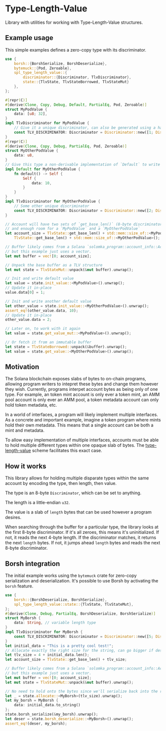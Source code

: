 # Type-Length-Value

Library with utilities for working with Type-Length-Value structures.

## Example usage

This simple examples defines a zero-copy type with its discriminator.

```rust
use {
    borsh::{BorshSerialize, BorshDeserialize},
    bytemuck::{Pod, Zeroable},
    spl_type_length_value::{
        discriminator::{Discriminator, TlvDiscriminator},
        state::{TlvState, TlvStateBorrowed, TlvStateMut}
    },
};

#[repr(C)]
#[derive(Clone, Copy, Debug, Default, PartialEq, Pod, Zeroable)]
struct MyPodValue {
    data: [u8; 32],
}
impl TlvDiscriminator for MyPodValue {
    // Give it a unique discriminator, can also be generated using a hash function
    const TLV_DISCRIMINATOR: Discriminator = Discriminator::new([1; Discriminator::LENGTH]);
}
#[repr(C)]
#[derive(Clone, Copy, Debug, PartialEq, Pod, Zeroable)]
struct MyOtherPodValue {
    data: u8,
}
// Give this type a non-derivable implementation of `Default` to write some data
impl Default for MyOtherPodValue {
    fn default() -> Self {
        Self {
            data: 10,
        }
    }
}
impl TlvDiscriminator for MyOtherPodValue {
    // Some other unique discriminator
    const TLV_DISCRIMINATOR: Discriminator = Discriminator::new([2; Discriminator::LENGTH]);
}

// Account will have two sets of `get_base_len()` (8-byte discriminator and 4-byte length),
// and enough room for a `MyPodValue` and a `MyOtherPodValue`
let account_size = TlvState::get_base_len() + std::mem::size_of::<MyPodValue>() + \
    TlvState::get_base_len() + std::mem::size_of::<MyOtherPodValue>();

// Buffer likely comes from a Solana `solomka_program::account_info::AccountInfo`,
// but this example just uses a vector.
let mut buffer = vec![0; account_size];

// Unpack the base buffer as a TLV structure
let mut state = TlvStateMut::unpack(&mut buffer).unwrap();

// Init and write default value
let value = state.init_value::<MyPodValue>().unwrap();
// Update it in-place
value.data[0] = 1;

// Init and write another default value
let other_value = state.init_value::<MyOtherPodValue>().unwrap();
assert_eq!(other_value.data, 10);
// Update it in-place
other_value.data = 2;

// Later on, to work with it again
let value = state.get_value_mut::<MyPodValue>().unwrap();

// Or fetch it from an immutable buffer
let state = TlvStateBorrowed::unpack(&buffer).unwrap();
let value = state.get_value::<MyOtherPodValue>().unwrap();
```

## Motivation

The Solana blockchain exposes slabs of bytes to on-chain programs, allowing program
writers to intepret these bytes and change them however they wish. Currently,
programs interpet account bytes as being only of one type. For example, an token
mint account is only ever a token mint, an AMM pool account is only ever an AMM pool,
a token metadata account can only hold token metadata, etc.

In a world of interfaces, a program will likely implement multiple interfaces.
As a concrete and important example, imagine a token program where mints hold
their own metadata. This means that a single account can be both a mint and
metadata.

To allow easy implementation of multiple interfaces, accounts must be able to
hold multiple different types within one opaque slab of bytes. The
[type-length-value](https://en.wikipedia.org/wiki/Type%E2%80%93length%E2%80%93value)
scheme facilitates this exact case.

## How it works

This library allows for holding multiple disparate types within the same account
by encoding the type, then length, then value.

The type is an 8-byte `Discriminator`, which can be set to anything.

The length is a little-endian `u32`.

The value is a slab of `length` bytes that can be used however a program desires.

When searching through the buffer for a particular type, the library looks at
the first 8-byte discriminator. If it's all zeroes, this means it's uninitialized.
If not, it reads the next 4-byte length. If the discriminator matches, it returns
the next `length` bytes. If not, it jumps ahead `length` bytes and reads the
next 8-byte discriminator.

## Borsh integration

The initial example works using the `bytemuck` crate for zero-copy serialization
and deserialization. It's possible to use Borsh by activating the `borsh` feature.

```rust
use {
    borsh::{BorshDeserialize, BorshSerialize},
    spl_type_length_value::state::{TlvState, TlvStateMut},
};
#[derive(Clone, Debug, PartialEq, BorshDeserialize, BorshSerialize)]
struct MyBorsh {
    data: String, // variable length type
}
impl TlvDiscriminator for MyBorsh {
    const TLV_DISCRIMINATOR: Discriminator = Discriminator::new([5; Discriminator::LENGTH]);
}
let initial_data = "This is a pretty cool test!";
// Allocate exactly the right size for the string, can go bigger if desired
let tlv_size = 4 + initial_data.len();
let account_size = TlvState::get_base_len() + tlv_size;

// Buffer likely comes from a Solana `solomka_program::account_info::AccountInfo`,
// but this example just uses a vector.
let mut buffer = vec![0; account_size];
let mut state = TlvStateMut::unpack(&mut buffer).unwrap();

// No need to hold onto the bytes since we'll serialize back into the right place
let _ = state.allocate::<MyBorsh>(tlv_size).unwrap();
let my_borsh = MyBorsh {
    data: initial_data.to_string()
};
state.borsh_serialize(&my_borsh).unwrap();
let deser = state.borsh_deserialize::<MyBorsh>().unwrap();
assert_eq!(deser, my_borsh);
```
